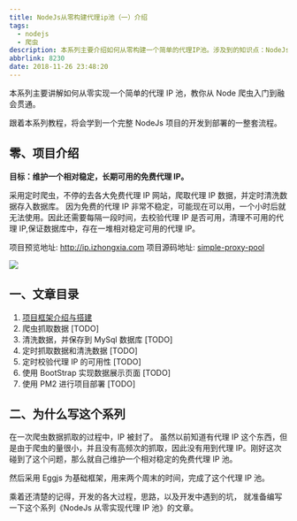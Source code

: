 ```yaml
---
title: NodeJs从零构建代理ip池（一）介绍
tags:
  - nodejs
  - 爬虫
description: 本系列主要介绍如何从零构建一个简单的代理IP池。涉及到的知识点：NodeJs, MySql, Eggjs, Sequelize, Async/Await 异步处理, PM2等知识点的入门与应用。
abbrlink: 8230
date: 2018-11-26 23:48:20
---
```


本系列主要讲解如何从零实现一个简单的代理 IP 池，教你从 Node 爬虫入门到融会贯通。

跟着本系列教程，将会学到一个完整 NodeJs 项目的开发到部署的一整套流程。

## 零、项目介绍

**目标：维护一个相对稳定，长期可用的免费代理 IP。**

采用定时爬虫，不停的去各大免费代理 IP 网站，爬取代理 IP 数据，并定时清洗数据存入数据库。
因为免费的代理 IP 非常不稳定，可能现在可以用，一个小时后就无法使用。因此还需要每隔一段时间，去校验代理 IP 是否可用，清理不可用的代理 IP,保证数据库中，存在一堆相对稳定可用的代理 IP。

项目预览地址: http://ip.izhongxia.com
项目源码地址: [simple-proxy-pool](https://github.com/zhongxia245/simple-proxy-pool)

![](https://i.loli.net/2018/11/28/5bfddeabae49a.gif)

## 一、文章目录

1. [项目框架介绍与搭建](http://www.izhongxia.com/posts/57516.html)
2. 爬虫抓取数据 [TODO]
3. 清洗数据，并保存到 MySql 数据库 [TODO]
4. 定时抓取数据和清洗数据 [TODO]
5. 定时校验代理 IP 的可用性 [TODO]
6. 使用 BootStrap 实现数据展示页面 [TODO]
7. 使用 PM2 进行项目部署 [TODO]

## 二、为什么写这个系列

在一次爬虫数据抓取的过程中，IP 被封了。 虽然以前知道有代理 IP 这个东西，但是由于爬虫的量很小，并且没有高频次的抓取，因此没有用到代理 IP。刚好这次碰到了这个问题，那么就自己维护一个相对稳定的免费代理 IP 池。

然后采用 Eggjs 为基础框架，用来两个周末的时间，完成了这个代理 IP 池。

乘着还清楚的记得，开发的各大过程，思路，以及开发中遇到的坑， 就准备编写一下这个系列《NodeJs 从零实现代理 IP 池》的文章。
